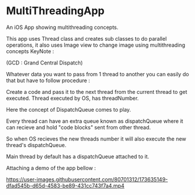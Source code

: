 # MultiThreadingApp
An iOS App showing multithreading concepts.

This app uses Thread class and creates sub classes to do parallel operations, it also uses Image view to change image using multithreading concepts 
KeyNote :
 
(GCD : Grand Central Dispatch)

Whatever data you want to pass from 1 thread to another you can easily do that but have to follow procedure :

Create a code and pass it to the next thread from the current thread to get executed.
Thread executed by OS, has threadNumber.

Here the concept of DispatchQueue comes to play.

Every thread can have an extra queue known as dispatchQueue where it can recieve and hold "code blocks" sent from other thread.

So when OS recieves the new threads number it will also execute the new thread's dispatchQueue.
 
Main thread by default has a dispatchQueue attached to it.

Attaching a demo of the app bellow :

https://user-images.githubusercontent.com/80701312/173635149-dfad545b-d65d-4583-be89-431cc743f7a4.mp4


